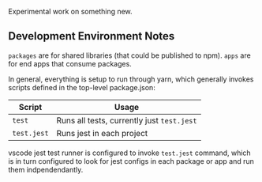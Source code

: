 Experimental work on something new.

## Development Environment Notes

`packages` are for shared libraries (that could be published to npm).
`apps` are for end apps that consume packages.

In general, everything is setup to run through yarn, which generally invokes
scripts defined in the top-level package.json:

| Script      | Usage                                      |
| ----------- | ------------------------------------------ |
| `test`      | Runs all tests, currently just `test.jest` |
| `test.jest` | Runs jest in each project                  |

vscode jest test runner is configured to invoke `test.jest` command, which is
in turn configured to look for jest configs in each package or app and run
them indpendendantly.
